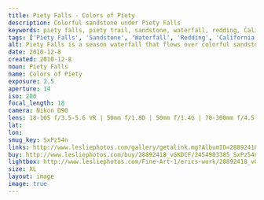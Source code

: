 ```yaml
---
title: Piety Falls - Colors of Piety
description: Colorful sandstone under Piety Falls
keywords: piety falls, piety trail, sandstone, waterfall, redding, Caliifornia
tags: ['Piety Falls', 'Sandstone', 'Waterfall', 'Redding', 'California', 'Landscape']
alt: Piety Falls is a season waterfall that flows over colorful sandstone in Redding California
date: 2010-12-8
created: 2010-12-8
noun: Piety Falls
name: Colors of Piety
exposure: 2.5
aperture: 14
iso: 200
focal_length: 18
camera: Nikon D90
lens: 18-105 f/3.5-5.6 VR | 50mm f/1.8D | 50mm f/1.4G | 70-300mm f/4.5-5.6 VRII
lat: 
lon: 
smug_key: SxPz54n
links: http://www.lesliephotos.com/gallery/getalink.mg?AlbumID=28892418&AlbumKey=vGKDCF&ImageID=2454903385&ImageKey=SxPz54n&how=forum&Page=1
buy: http://www.lesliephotos.com/buy/28892418_vGKDCF/2454903385_SxPz54n/
lightbox: http://www.lesliephotos.com/Fine-Art-1/erics-work/28892418_vGKDCF#!i=2454903385&k=SxPz54n&lb=1&s=A
size: XL
layout: image
image: true
---
```

